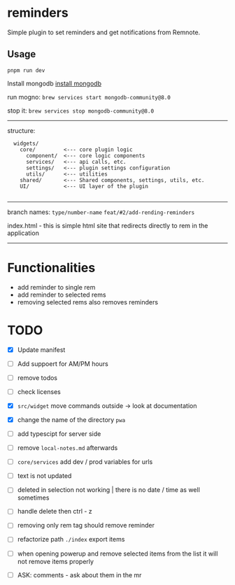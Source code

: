 # reminders

Simple plugin to set reminders and get notifications from Remnote.

## Usage

<!-- TODO: Describe usage -->

`pnpm run dev`

<!-- ignore-after -->


Install mongodb
[install mongodb](https://www.mongodb.com/docs/manual/installation/)

run mogno:
`brew services start mongodb-community@8.0`

stop it: 
`brew services stop mongodb-community@8.0`



---
structure:
```
  widgets/
    core/         <--- core plugin logic 
      component/  <--- core logic components
      services/   <--- api calls, etc.
      settings/   <--- plugin settings configuration
      utils/      <--- utilities
    shared/       <--- Shared components, settings, utils, etc.
    UI/           <--- UI layer of the plugin
    

```
---


branch names:
`type/number-name`
`feat/#2/add-rending-reminders`

index.html - this is simple html site that redirects directly to rem in the application


---

# Functionalities
* add reminder to single rem
* add reminder to selected rems
* removing selected rems also removes reminders

# TODO
- [x] Update manifest
- [ ] Add suppoert for AM/PM hours
- [ ] remove todos
- [ ] check licenses 
- [x] `src/widget` move commands outside -> look at documentation 
- [x] change the name of the directory `pwa`
- [ ] add typescipt for server side
- [ ] remove `local-notes.md` afterwards
- [ ] `core/services` add dev / prod variables for urls
- [ ] text is not updated
- [ ] deleted in selection not working | there is no date / time as well sometimes
- [ ] handle delete then ctrl - z
- [ ] removing only rem tag should remove reminder
- [ ] refactorize path `./index` export items
- [ ] when opening powerup and remove selected items from the list it will not remove items properly

- [ ] ASK: comments - ask about them in the mr
